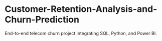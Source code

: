 # Customer-Retention-Analysis-and-Churn-Prediction
End-to-end telecom churn project integrating SQL, Python, and Power BI. 
